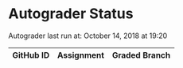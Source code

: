 # Autograder Status
Autograder last run at: October 14, 2018 at 19:20

| GitHub ID | Assignment | Graded Branch |
|-----------|------------|---------------|
